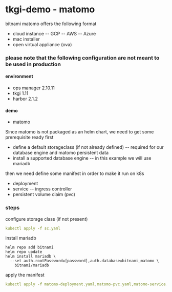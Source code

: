 # tkgi-demo - matomo
bitnami matomo offers the following format

- cloud instance
-- GCP
-- AWS
-- Azure
- mac installer
- open virtual appliance (ova)

###  please note that the following  configuration are not meant to be used in production

#### environment
- ops manager 2.10.11
- tkgi 1.11
- harbor 2.1.2

#### demo
- matomo

Since matomo is not packaged as an helm chart, we need to get some prerequisite ready first

- define a default storageclass (if not already defined)
-- required for our database engine and matomo persistent data
- install a supported database engine
-- in this example we will use mariadb

then we need define some manifest in order to make it run on k8s

- deployment
- service
-- ingress controller
- persistent volume claim (pvc)

### steps

configure storage class (if not present)

```yaml
kubectl apply -f sc.yaml
```

install mariadb

```shell
helm repo add bitnami
helm repo update
helm install mariadb \
  --set auth.rootPassword=[password],auth.database=bitnami_matomo \
    bitnami/mariadb
```  

apply the manifest

```yaml
kubectl apply -f matomo-deployment.yaml,matomo-pvc.yaml,matomo-service.yaml
```